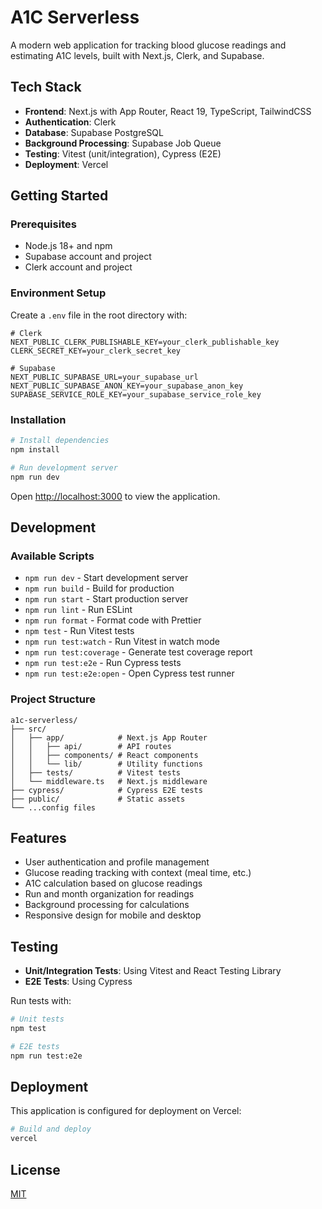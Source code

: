 # A1C Serverless

A modern web application for tracking blood glucose readings and estimating A1C levels, built with Next.js, Clerk, and Supabase.

## Tech Stack

- **Frontend**: Next.js with App Router, React 19, TypeScript, TailwindCSS
- **Authentication**: Clerk
- **Database**: Supabase PostgreSQL
- **Background Processing**: Supabase Job Queue
- **Testing**: Vitest (unit/integration), Cypress (E2E)
- **Deployment**: Vercel

## Getting Started

### Prerequisites

- Node.js 18+ and npm
- Supabase account and project
- Clerk account and project

### Environment Setup

Create a `.env` file in the root directory with:

```
# Clerk
NEXT_PUBLIC_CLERK_PUBLISHABLE_KEY=your_clerk_publishable_key
CLERK_SECRET_KEY=your_clerk_secret_key

# Supabase
NEXT_PUBLIC_SUPABASE_URL=your_supabase_url
NEXT_PUBLIC_SUPABASE_ANON_KEY=your_supabase_anon_key
SUPABASE_SERVICE_ROLE_KEY=your_supabase_service_role_key
```

### Installation

```bash
# Install dependencies
npm install

# Run development server
npm run dev
```

Open [http://localhost:3000](http://localhost:3000) to view the application.

## Development

### Available Scripts

- `npm run dev` - Start development server
- `npm run build` - Build for production
- `npm run start` - Start production server
- `npm run lint` - Run ESLint
- `npm run format` - Format code with Prettier
- `npm test` - Run Vitest tests
- `npm run test:watch` - Run Vitest in watch mode
- `npm run test:coverage` - Generate test coverage report
- `npm run test:e2e` - Run Cypress tests
- `npm run test:e2e:open` - Open Cypress test runner

### Project Structure

```
a1c-serverless/
├── src/
│   ├── app/            # Next.js App Router
│   │   ├── api/        # API routes
│   │   ├── components/ # React components
│   │   └── lib/        # Utility functions
│   ├── tests/          # Vitest tests
│   └── middleware.ts   # Next.js middleware
├── cypress/            # Cypress E2E tests
├── public/             # Static assets
└── ...config files
```

## Features

- User authentication and profile management
- Glucose reading tracking with context (meal time, etc.)
- A1C calculation based on glucose readings
- Run and month organization for readings
- Background processing for calculations
- Responsive design for mobile and desktop

## Testing

- **Unit/Integration Tests**: Using Vitest and React Testing Library
- **E2E Tests**: Using Cypress

Run tests with:

```bash
# Unit tests
npm test

# E2E tests
npm run test:e2e
```

## Deployment

This application is configured for deployment on Vercel:

```bash
# Build and deploy
vercel
```

## License

[MIT](LICENSE)
